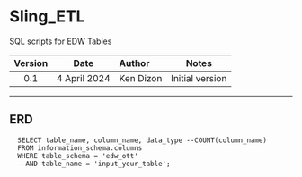 # Sling_ETL


SQL scripts for EDW Tables

Version  | Date | Author | Notes |
:-------:|:----:|:-------|:-----:|
0.1 |4 April 2024| Ken Dizon | Initial version |
_________________________________________________________________________________

## ERD 
```
  SELECT table_name, column_name, data_type --COUNT(column_name)
  FROM information_schema.columns
  WHERE table_schema = 'edw_ott'
  --AND table_name = 'input_your_table';
```
